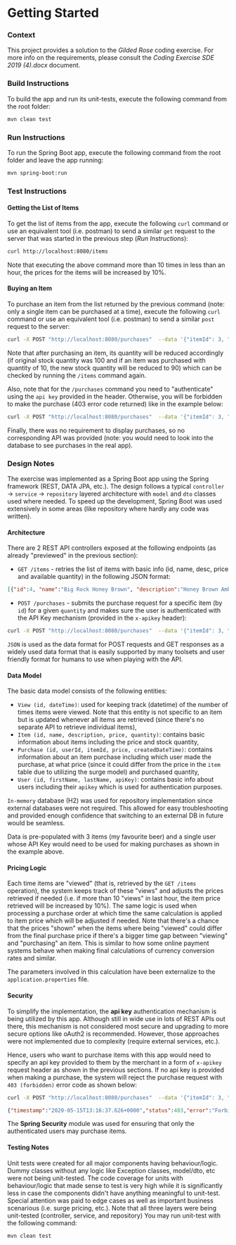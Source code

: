 # Getting Started

### Context
This project provides a solution to the _Gilded Rose_ coding exercise. For more info on the requirements, please consult the _Coding Exercise SDE 2019 (4).docx_ document.

### Build Instructions
To build the app and run its unit-tests, execute the following command from the root folder:
```bash
mvn clean test
```

### Run Instructions
To run the Spring Boot app, execute the following command from the root folder and leave the app running:
```bash
mvn spring-boot:run
```

### Test Instructions
#### Getting the List of Items
To get the list of items from the app, execute the following `curl` command or use an equivalent tool (i.e. postman) to send a similar `get` request to the server that was started in the previous step (_Run Instructions_):
```bash
curl http://localhost:8080/items
```
Note that executing the above command more than 10 times in less than an hour, the prices for the items will be increased by 10%. 

#### Buying an Item
To purchase an item from the list returned by the previous command (note: only a single item can be purchased at a time), execute the following `curl` command or use an equivalent tool (i.e. postman) to send a similar `post` request to the server:
```bash
curl -X POST "http://localhost:8080/purchases"  --data '{"itemId": 3, "itemQuantity": 10}' -H "Content-Type: application/json" -H "x-apikey: 5af08d534f904e84803c1942473b453d"
```
Note that after purchasing an item, its quantity will be reduced accordingly (if original stock quantity was 100 and if an item was purchased with quantity of 10, the new stock quantity will be reduced to 90) which can be checked by running the `/items` command again.

Also, note that for the `/purchases` command you need to "authenticate" using the `api key` provided in the header. Otherwise, you will be forbidden to make the purchase (403 error code returned) like in the example below:
```bash
curl -X POST "http://localhost:8080/purchases"  --data '{"itemId": 3, "itemQuantity": 10}' -H "Content-Type: application/json"
```

Finally, there was no requirement to display purchases, so no corresponding API was provided (note: you would need to look into the database to see purchases in the real app).


### Design Notes
The exercise was implemented as a Spring Boot app using the Spring framework (REST, DATA JPA, etc.). The design follows a typical `controller` -> `service` -> `repository` layered architecture with `model` and `dto` classes used where needed. To speed up the development, Spring Boot was used extensively in some areas (like repository where hardly any code was written).


#### Architecture
There are 2 REST API controllers exposed at the following endpoints (as already "previewed" in the previous section):
- `GET /items` - retries the list of items with basic info (id, name, desc, price and available quantity) in the following JSON format:
```json
[{"id":4, "name":"Big Rock Honey Brown", "description":"Honey Brown Amber Lager", "price":8, "quantity":100}]
```

- `POST /purchases` - submits the purchase request for a specific item (by `id`) for a given `quantity` and makes sure the user is authenticated with the API Key mechanism (provided in the `x-apikey` header):
```bash
curl -X POST "http://localhost:8080/purchases"  --data '{"itemId": 3, "itemQuantity": 10}' -H "Content-Type: application/json" -H "x-apikey: 5af08d534f904e84803c1942473b453d"
```

`JSON` is used as the data format for POST requests and GET responses as a widely used data format that is easily supported by many toolsets and user friendly format for humans to use when playing with the API.  

#### Data Model
The basic data model consists of the following entities:
- `View (id, dateTime)`: used for keeping track (datetime) of the number of times items were viewed. Note that this entity is not specific to an item but is updated whenever all items are retrieved (since there's no separate API to retrieve individual items),
- `Item (id, name, description, price, quantity)`: contains basic information about items including the price and stock quantity,  
- `Purchase (id, userId, itemId, price, createdDateTime)`: contains information about an item purchase including which user made the purchase, at what price (since it could differ from the price in the `item` table due to utilizing the surge model) and purchased quantity,
- `User (id, firstName, lastName, apiKey)`: contains basic info about users including their `apikey` which is used for authentication purposes.

`In-memory` database (H2) was used for repository implementation since external databases were not required. This allowed for easy troubleshooting and provided enough confidence that switching to an external DB in future would be seamless.

Data is pre-populated with 3 items (my favourite beer) and a single user whose API Key would need to be used for making purchases as shown in the example above. 
  


#### Pricing Logic
Each time items are "viewed" (that is, retrieved by the `GET /items` operation), the system keeps track of these "views" and adjusts the prices retrieved if needed (i.e. if more than 10 "views" in last hour, the item price retrieved will be increased by 10%). The same logic is used when processing a purchase order at which time the same calculation is applied to item price which will be adjusted if needed. Note that there's a chance that the prices "shown" when the items where being "viewed" could differ from the final purchase price if there's a bigger time gap between "viewing" and "purchasing" an item. This is similar to how some online payment systems behave when making final calculations of currency conversion rates and similar.

The parameters involved in this calculation have been externalize to the `application.properties` file.     


#### Security
To simplify the implementation, the __api key__ authentication mechanism is being utilized by this app. Although still in wide use in lots of REST APIs out there, this mechanism is not considered most secure and upgrading to more secure options like oAuth2 is recommended. However, those approaches were not implemented due to complexity (require external services, etc.). 

Hence, users who want to purchase items with this app would need to specify an api key provided to them by the merchant in a form of `x-apikey` request header as shown in the previous sections. If no api key is provided when making a purchase, the system will reject the purchase request with `403 (forbidden)` error code as shown below:
```bash
curl -X POST "http://localhost:8080/purchases"  --data '{"itemId": 3, "itemQuantity": 10}' -H "Content-Type: application/json"
```
```json
{"timestamp":"2020-05-15T13:16:37.626+0000","status":403,"error":"Forbidden","message":"Access Denied","path":"/purchases"}
```

The __Spring Security__ module was used for ensuring that only the authenticated users may purchase items. 

#### Testing Notes
Unit tests were created for all major components having behaviour/logic. Dummy classes without any logic like Exception classes, model/dto, etc were not being unit-tested. The code coverage for units with behaviour/logic that made sense to test is very high while it is significantly less in case the components didn't have anything meaningful to unit-test. Special attention was paid to edge cases as well as important business scenarious (i.e. surge pricing, etc.). Note that all three layers were being unit-tested (controller, service, and repository) You may run unit-test with the following command:
```bash
mvn clean test
```
